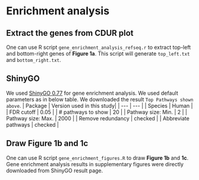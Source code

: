# Enrichment analysis

## Extract the genes from CDUR plot
One can use R script `gene_enrichment_analysis_refseq.r` to extract top-left and bottom-right genes of **Figure 1a**. This script will generate `top_left.txt` and `bottom_right.txt`.

## ShinyGO
We used [ShinyGO 0.77](http://bioinformatics.sdstate.edu/go/) for gene enrichment analysis. We used default parameters as in below table. We downloaded the result `Top Pathways shown above`.
| Package | Version used in this study|
| --- | --- |
| Species | Human |
| FDR cutoff | 0.05 |
| \# pathways to show | 20 |
| Pathway size: Min. | 2 |
| Pathway size: Max. | 2000 |
| Remove redundancy | checked |
| Abbreviate pathways | checked |

## Draw Figure 1b and 1c
One can use R script `gene_enrichment_figures.R` to draw **Figure 1b** and **1c**. Gene enrichment analysis results in supplementary figures were directly downloaded from ShinyGO result page.